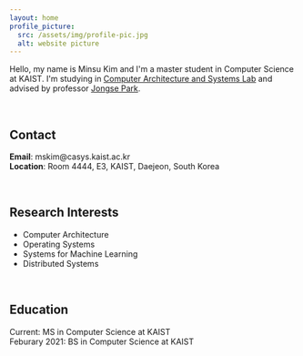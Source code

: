```yaml
---
layout: home
profile_picture:
  src: /assets/img/profile-pic.jpg
  alt: website picture
---
```


<p>
  Hello, my name is Minsu Kim and I'm a master student in Computer Science at KAIST. I'm studying in <a href="http://casys.kaist.ac.kr">Computer Architecture and Systems Lab</a> and advised by professor <a href="https://jongse-park.github.io/">Jongse Park</a>.
</p><br>

## Contact
<p>
  <b>Email</b>: mskim@casys.kaist.ac.kr<br>
  <b>Location</b>: Room 4444, E3, KAIST, Daejeon, South Korea
</p><br>

## Research Interests
<ul>
  <li>Computer Architecture</li>
  <li>Operating Systems</li>
  <li>Systems for Machine Learning</li>
  <li>Distributed Systems</li>
</ul><br>

## Education
Current: MS in Computer Science at KAIST<br>
Feburary 2021: BS in Computer Science at KAIST
